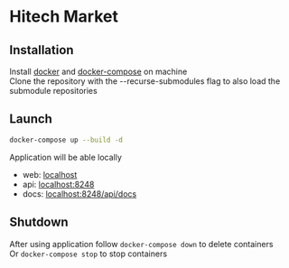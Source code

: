 # Hitech Market
## Installation
Install [docker](https://docs.docker.com/get-docker/) and [docker-compose](https://docs.docker.com/compose/install/#install-compose) on machine \
Clone the repository with the --recurse-submodules flag to also load the submodule repositories

## Launch
```sh
docker-compose up --build -d
```
Application will be able locally
  * web: [localhost](http://localhost:80)
  * api: [localhost:8248](http://localhost:8248)
  * docs: [localhost:8248/api/docs](http://localhost:8248/api/docs)

## Shutdown
After using application follow `docker-compose down` to delete containers \
Or `docker-compose stop` to stop containers
